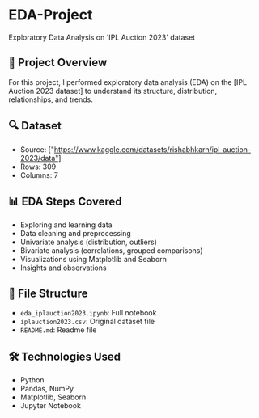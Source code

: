 # EDA-Project
Exploratory Data Analysis on 'IPL Auction 2023' dataset


## 📌 Project Overview

For this project, I performed exploratory data analysis (EDA) on the [IPL Auction 2023 dataset] to understand its structure, distribution, relationships, and trends.

## 🔍 Dataset

- Source: ["https://www.kaggle.com/datasets/rishabhkarn/ipl-auction-2023/data"]
- Rows: 309
- Columns: 7

## 📊 EDA Steps Covered

- Exploring and learning data
- Data cleaning and preprocessing
- Univariate analysis (distribution, outliers)
- Bivariate analysis (correlations, grouped comparisons)
- Visualizations using Matplotlib and Seaborn
- Insights and observations


## 📁 File Structure

- `eda_iplauction2023.ipynb`: Full notebook
- `iplauction2023.csv`: Original dataset file
- `README.md`: Readme file

## 🛠️ Technologies Used

- Python
- Pandas, NumPy
- Matplotlib, Seaborn
- Jupyter Notebook
